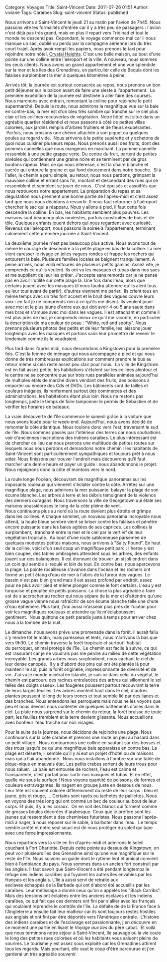 Category: Voyages
Title: Saint-Vincent
Date: 2011-07-26 01:51
Author: viviane
Tags: Caraïbes
Slug: saint-vincent
Status: published

Nous arrivons à Saint-Vincent le jeudi 21 au matin par l'avion de 7h45. Nous passons vite les formalités d'entrée car il y a très peu de passagers : l'avion n'est déjà pas très grand, mais en plus il repart vers Tridinad et tout le monde ne descend pas. Cependant, le voyage commence mal car il nous manque un sac, oublié ou perdu par la compagnie aérienne lors du très court trajet. Après avoir rempli les papiers, nous prenons le taxi pour rejoindre notre hôtel, <a href="http://www.crystalheights.net">Crystal Heights</a>. C'est une belle maison, au bout d'une pointe sur une colline entre l'aéroport et la ville. A nouveau, nous sommes les seuls clients. Nous avons un grand appartement et une vue splendide sur la mer et les îles des Grenadines, en particulier celle de Bequia dont les falaises surplombent la mer à quelques kilomètres à peine.

Arrivés tôt, la journée est surtout consacrée au repos, nous prenons un bon petit déjeuner sur le balcon avant de faire une sieste à l'appartement.  La première expédition de la journée est destinée à aller faire des courses. Nous marchons avec entrain, remontant la colline pour rejoindre le petit supermarché. Depuis la route, nous admirons la magnifique vue sur la baie en contre-bas, la mer est d'un bleu très sombre qui tranche sur le ciel plus clair et les collines recouvertes de végétation. Notre hôtel est situé dans un agréable quartier résidentiel et nous passons à côté de petites villas colorées, aux jardins remplis d'arbres fruitiers et de fleurs exubérantes.  Parfois, nous croisons une chèvre attachée à son piquet ou quelques poules au regard vide.  Nous arrivons à la petite supérette et y achetons de quoi nous cuisiner plusieurs repas. Nous prenons aussi des fruits, dont des pommes cannelles que nous mangeons en marchant. La pomme cannelle ressemble à une petite grappe verte. Du centre du fruit, partent de petites alvéoles qui contiennent une graine noire et se terminent par de gros boutons râpeux. Mais ce qui nous intéresse, c'est la chaire blanche et sucrée qui entoure la graine et qui fond doucement dans notre bouche.  Si à l'aller, le chemin a paru simple, au retour, nous nous perdons, grimpant la mauvaise colline et errant sans fin, montant et descendant des rues qui se ressemblent et semblent se jouer de nous.  C'est épuisés et assoiffés que nous retrouvons notre appartement. La préparation du repas et sa dégustation nous prennent une bonne partie de l'après-midi et c'est assez tard que nous nous décidons à ressortir. Il nous faut retourner à l'aéroport chercher le sac qui a réapparu. Nous y allons à pied, il faut cette fois descendre la colline. En bas, les habitants semblent plus pauvres. Les maisons sont beaucoup plus modestes, parfois construites de bois et de tôle. Quelques enfants jouent dehors qui nous regardent avec curiosité. Revenus de l'aéroport, nous passons la soirée à l'appartement, terminant calmement cette première journée à Saint-Vincent.

La deuxième journée n'est pas beaucoup plus active. Nous avons tout de même le courage de descendre à la petite plage en bas de la colline. La mer vient caresser le rivage en jolies vagues rondes et frappe les rochers qui entourent la baie. Plusieurs familles locales se baignent tranquillement. A peine arrivés, nous voilà entourés de plusieurs petits gamins. Assez vite, je comprends ce qu'ils veulent. Ils ont vu les masques et tubas dans nos sacs et me supplient de leur les prêter. J'accepte sans remords car je ne pense pas en avoir l'utilité sur cette plage là. Une fois dans l'eau, alors que certains jouent avec les masques (il nous faudra attendre qu'ils aient tous eu leur tour avant de partir), d'autres viennent me parler.  Ils crient tous en même temps avec un très fort accent et le bruit des vagues couvre leurs voix : en fait je ne comprends rien à ce qu'ils me disent. Ils veulent jouer avec moi et le plus jeune d'entre eux qui doit avoir 4 ou 5 ans saute dans mes bras et s'amuse avec moi dans les vagues. Il est attachant et comme il est plus près de moi, je comprends mieux ce qu'il me raconte, en particulier la description de ma couleur de peau : "White, red and spotty". Nous prenons plusieurs photos des petits et de leur famille, les laissons jouer longtemps avec les masques et partons sans leur promettre de revenir le lendemain comme ils le voudraient.

Plus tard dans l'après midi, nous descendons à Kingstown pour la première fois. C'est la femme de ménage qui nous accompagne à pied et qui nous donne de très nombreuses explications sur comment prendre le bus au retour même si cela reste assez peu clair pour nous.  La ville de Kingstown est en fait assez petite, les habitations s'étalent sur les collines alentour et le centre ne se concentre que sur trois rues parallèles animées aujourd'hui de multiples étals de marché divers vendant des fruits, des boissons à emporter ou encore des Cds et DVDs. Les bâtiments sont de tailles et couleurs inégales, ils renferment surtout des commerces et des administrations, les habitations étant plus loin. Nous ne restons pas longtemps, juste le temps de faire tamponner le permis de Sébastien et de vérifier les horaires de bateaux.

La vraie découverte de l'île commence le samedi grâce à la voiture que nous avons louée pour le week-end. Aujourd'hui, nous avons décidé de remonter la côte atlantique. Nous roulons donc vers l'est, traversant le sud de l'île. Nous sommes passés par l'intérieur des terres car nous souhaitions voir d'anciennes inscriptions des indiens caraïbes. Le plus intéressant est de chercher ce lieu car nous prenons une multitude de petites routes sur lesquels nous nous perdons et demandons notre chemin : les habitants de Saint-Vincent sont particulièrement sympathiques et toujours prêt à nous aider. Nous finissons par trouver l'endroit mais découvrons qu'il faut marcher une demie heure et payer un guide : nous abandonnons le projet. Nous rejoignons donc la côte et montons vers le nord.

La route longe l'océan, découvrant de magnifique panoramas sur les imposants rouleaux qui viennent s'éclater contre la côte. Arrêtés sur une magnifique plage, nous admirons la mer puissante  balayer la plage de son écume blanche. Les arbres à terre et les débris témoignent de la violence des derniers ouragans. Nous traversons la ville de Georgetown qui étale ses maisons poussiéreuses le long de la côte pleine de vent. Nous continuons plus au nord où la route devient plus étroite et grimpe dans les collines. A chaque sommet, un nouveau panorama incroyable nous attend, la houle bleue sombre vient se briser contre les falaises et pénètre encore puissante dans les baies agitées de ses caprices. Les collines la surplombent,  tranchant entre la mer et le ciel par le vert vif de leur végétation tropicale.  Au bout d'une route sablonneuse parsemée de quelques modestes petites maisons, nous arrivons à "Salty Pound". En haut de la colline, voici d'un seul coup un magnifique petit parc : l'herbe y est bien coupée, des tables ombragées attendent sous les arbres, des enfants jouent sur des balançoires. Il est étonnant de trouver un si joli endroit dans un coin qui semble si reculé et loin de tout. En contre bas, nous apercevons la plage. La pointe rocailleuse s'avance dans l'océan et les rochers ont formé un petit étang d'eau de mer à l'abris de la fureur des vagues. Le bassin n'est pas bien grand mais il est assez profond par endroit, assez pour ne plus avoir pied et même plonger comme le font certains. L'eau y est turquoise et peuplée de petits poissons. La chose la plus agréable à faire est de s'accrocher au rocher qui nous sépare de la mer et d'attendre qu'une grosse vague vienne nous rafraîchir de son écume blanche telle une chute d'eau éphémère. Plus tard, j'irai aussi m’asseoir plus près de l'océan pour voir les magnifiques rouleaux et attendre qu'ils m'éclaboussent gentiment.  Nous quittons ce petit paradis juste à temps pour arriver chez nous à la tombée de la nuit.

Le dimanche, nous avons prévu une promenade dans la forêt. Il aurait fallu s'y rendre tôt le matin, mais paresseux et lents, nous n'arrivons là bas que vers 9h30. Le chemin traverse la forêt tropicale et surtout l'habitat du perroquet, animal protégé de l'île.  Le chemin est facile à suivre, ce qui est rassurant car je ne voudrais pas me perdre au milieu de cette végétation incroyable. Les grands arbres nous surplombent, nous cachant le ciel de leur dense canopée.  Il y a d'abord des pins qui ont été plantés là pour maintenir le sol, puis la forêt originelle, impressionnante de diversité et de vie. J'ai vu le monde minéral en Islande, je suis ici dans celui du végétal, le chemin est parcouru des racines entrelacées des arbres qui sillonnent le sol telles des doigts osseux. Les fougères poussent partout recouvrant la terre de leurs larges feuilles. Les arbres montent haut dans le ciel, d'autres plantes poussent le long de leurs troncs et tout semble lié par des lianes et des branches. Nous entendons les perroquets mais nous ne les voyons que peu et nous devons nous contenter de quelques battements d'ailes dans le ciel. La pluie nous surprend sur le chemin du retour, la forêt bruisse de toute part, les feuilles tremblent et la terre devient glissante. Nous accueillons avec bonheur l'eau fraîche sur nos visages.

Pour la suite de la journée, nous décidons de rejoindre une plage. Nous continuons sur la côte caraïbe et prenons une route un peu au hasard dans un petit village.  Nous contournons une colline en sautant sur des bosses et des trous jusqu'à ce qu'une magnifique baie apparaisse en contre bas. La plage est déserte, il semble qu'il y ai eut un projet d'hôtel ou de maisons mais qui a l'air abandonné.  Nous nous installons à l'ombre sur une table de pique-nique en mauvais état. Les petits crabes sortent de leurs trous pour nous saluer.  La baie est entourée de rochers, l'eau est calme et transparente, c'est parfait pour sortir nos masques et tubas. Et en effet, quelle vie sous la surface ! Nous voyons quantité de poissons, de formes et couleurs extravagantes. Ils nagent en groupe juste en dessous de nous. Leur tête est souvent colorée différemment du reste de leur corps : bleu et jaune, gris et rouge, ... Certains sont rayés ou tachetés de paillettes. Nous en voyons des très long qui ont comme un bec de couleur au bout de leur corps. Et puis, il y a les coraux.  On en voit des blancs qui forment comme de grosses boules décorées d'arabesque. Ceux que je préfère sont les jaunes qui ressemblent à des cheminées futuristes. Nous passons l'après-midi à nager, à nous reposer sur le sable, à barboter dans l'eau.  Le temps semble arrêté et notre seul souci est de nous protéger du soleil qui tape avec une force impressionnante.

Nous repartons vers la ville en fin d'après-midi et admirons le soleil couchant à Fort Charlotte. Depuis cette pointe au dessus de Kingstown, on peut voir plusieurs îles des Grenadine ainsi qu'une vue magnifique sur le reste de l'île. Nous suivons un guide dont le rythme lent et amical convient bien à l'ambiance du pays. Nous sommes dans un ancien fort construit par les anglais. Il faut savoir que Saint-Vincent a été pendant longtemps le refuge des indiens caraïbes qui fuyaient les autres îles envahies par les français et les anglais. L'île a aussi servi de retraite aux esclaves échappés de la Barbade qui ont d'abord été accueillis par les caraïbes. Leur métissage a donné ceux qu'on a appelés les "Black Carribs". Mais des tensions ont éclatées entre les anciens esclaves et les indiens caraïbes, ce qui fait que ces derniers ont fini par s'allier avec les français qui voulaient reprendre le contrôle de l'île. La défaite de de la France face à l'Angleterre a ensuite fait leur malheur car ils sont toujours restés hostiles aux anglais et ont fini par être déportés vers l'Amérique centrale.  L'histoire des indiens caraïbes et de l'esclavage est passionnante, j'en découvre en ce moment une partie en lisant le <em>Voyage aux Iles</em> du père Labat.  Et voilà que nous terminons notre séjour à Saint-Vincent, île sauvage où la vie coule le long des petites rues colorées et où les habitants vous saluent pleins de sourires. Le tourisme y est assez sous exploité car les Grenadines attirent tous les regards. Mais pourtant, elle vaut le coup d'être parcourue et j'en garderai un très agréable souvenir.

&nbsp;